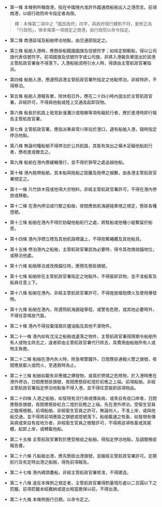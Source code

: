 * 第一條 本條例所稱商港，指在中國境內准許外國通商船舶出入之港而言。前項商港，以經行政院命令指定者為限。

> 釋：本條第二項中之「國民政府」四字，與政府現行體制不符，爰修正為「行政院」，俾本條第一項規定之商港，由行政院以命令指定。

* 第二條 商港區域及船舶停泊地點，由交通部指定之。

* 第三條 船舶入港時，應懸掛船籍國國旗及信號符字；如係定期郵船，得以公司旗代表信號符字。前項國旗及信號符字或公司旗，非將入港報告單提出於該港主管航政官署後不得落下。入港船舶須用引水人時，得請由主管航政官署指派。

* 第四條 船舶入港，應遵照該港主管航政官署所指定之地點停泊，非經特許，不得移泊。

* 第五條 船舶入港報告單，除休假日外，應在二十四小時內提出於主管航政官署，非經許可，不得與他船或陸上交通及起卸貨物。

* 第六條 船長於航路上發見新漲灘沙或暗礁等項有礙航行者，應於進港時即行報告主管航政官署。

* 第七條 主管航政官署，應指派專員常川來往於港口，遇有船舶入港，隨時指定停泊地點。

* 第八條 無論何種船舶不得停泊於公共航路，其裝有突出之橫木足礙他船航行者，應收進或撤去之。

* 第九條 船舶在港內應緩輪慢行，並不得於狹窄之處追越他船。

* 第十條 港內拖帶船舶，其本船與拖船之距離及拖帶之艘數，由各港主管航政官署規定之。

* 第十一條 凡竹排木筏或他項大宗物料，非經主管航政官署許可，不得在港內停放或移動。

* 第十二條 在港內停泊或行駛之船舶，夜間應依航海避碰章規之規定，懸掛各種燈號。

* 第十三條 船舶在港內不得於妨礙他船航行之處，將駁船或他種小艇繫留於船旁。

* 第十四條 港內浮標立標及其他航路標識上，不得拴繫繩纜及其他船具。

* 第十五條 停泊港內之船舶，主管航政官署認為必要時，得令其改換拋錨地位，或移泊他處。

* 第十六條 船舶移泊或改換錨位時，應預先懸掛旗號。

* 第十七條 船舶除在主管航政官署指定之地點外，不得裝卸貨物，並不准船客及船員任意上下。

* 第十八條 船舶在港內，非經主管航政官署許可，不得施放槍砲煙火及使用爆發物。

* 第十九條 船舶在港內，除遵照航海避碰章程，或警告危險，或其他必要時外，不得任意鳴放汽笛。

* 第二十條 港內不得投棄煤屑灰燼油脂及其他不潔物件。

* 第二十一條 港內如有沈沒之船舶或遺落之物件，主管航政官署得限期令船舶所有人或物主除去之，違者即由主管航政官署代行除去，其費用由船舶所有人或物主負擔。

* 第二十二條 船舶在港內失火時，除急鳴警鐘外，日間應掛通報火警之旗號，夜間應放藍火或閃火，至遇救時為止。

* 第二十三條 船舶如載有非應備之爆發物，或易於燃燒之危險物，於入港時應在港外停泊，日間應懸掛旗號，夜間應懸掛紅燈於前桅之上端。前項船舶，非經主管航政官署指定停泊地點後不得入港，並不得任意裝卸該項物品。

* 第二十四條 入港之船舶，如發現有流行病或傳染病，或來自有疫口岸者，日間應懸掛旗號，夜間應懸掛紅白二燈於前桅之上端，先在港外停泊，受衛生官員之臨場檢驗。前項船舶，非經衛生官員之許可，無論何人，不准上岸，或與他船交通，並不得將前項應掛之旗號或燈號落下。船舶載運之牲畜，如發現有傳染病或來自有疫地方者，非經衛生官員之檢驗許可，不得將該項牲畜或其屍體，起卸上岸，或轉載他船。

* 第二十五條 主管航政官署對於應受檢疫之船舶，得指定停泊地點，及調閱檢疫報告書。

* 第二十六條 凡船舶出港，應先懸掛出港旗號，並報經主管航政官署許可。定期航行及有定時出港之船舶，得免前項報告。

* 第二十七條 港內碼頭躉船，非經主管航政官署核准，不得建造。

* 第二十八條 違反本條例之規定者，主管航政官署得酌量情形處以二百圓以下之罰鍰。前項罰鍰未經繳納或提出相當擔保以前，不得出港。

* 第二十九條 本條例施行日期，以命令定之。


